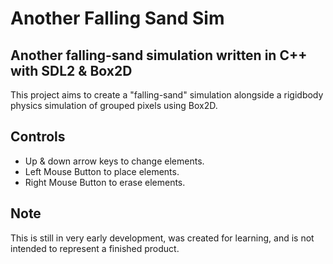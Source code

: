 # Another Falling Sand Sim
## Another falling-sand simulation written in C++ with SDL2 & Box2D

This project aims to create a "falling-sand" simulation alongside a rigidbody physics simulation of grouped pixels using Box2D.

## Controls
- Up & down arrow keys to change elements.
- Left Mouse Button to place elements.
- Right Mouse Button to erase elements.

## Note
This is still in very early development, was created for learning, and is not intended to represent a finished product.
